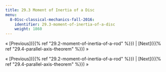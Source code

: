 ```yaml
---
title: 29.3 Moment of Inertia of a Disc
menu:
  8-01sc-classical-mechanics-fall-2016:
    identifier: 29.3-moment-of-inertia-of-a-disc
    weight: 1860
---
```

« [Previous]({{% ref "29.2-moment-of-inertia-of-a-rod" %}}) | [Next]({{% ref "29.4-parallel-axis-theorem" %}}) »

« [Previous]({{% ref "29.2-moment-of-inertia-of-a-rod" %}}) | [Next]({{% ref "29.4-parallel-axis-theorem" %}}) »